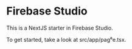 # Firebase Studio

This is a NextJS starter in Firebase Studio.

To get started, take a look at src/app/pag⁶e.tsx.
